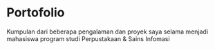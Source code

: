 # Portofolio
Kumpulan dari beberapa pengalaman dan proyek saya selama menjadi mahasiswa program studi Perpustakaan &amp; Sains Infomasi 
